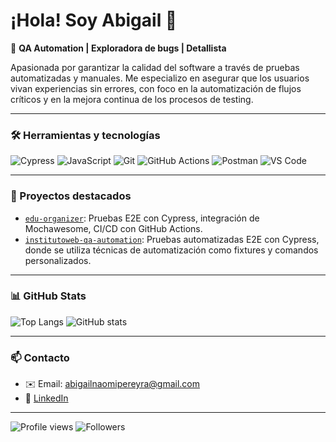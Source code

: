 # ¡Hola! Soy Abigail 👋

🧪 **QA Automation | Exploradora de bugs | Detallista**

Apasionada por garantizar la calidad del software a través de pruebas automatizadas y manuales. Me especializo en asegurar que los usuarios vivan experiencias sin errores, con foco en la automatización de flujos críticos y en la mejora continua de los procesos de testing.

---

### 🛠️ Herramientas y tecnologías

![Cypress](https://img.shields.io/badge/-Cypress-17202C?logo=cypress&logoColor=white)
![JavaScript](https://img.shields.io/badge/-JavaScript-F7DF1E?logo=javascript&logoColor=black)
![Git](https://img.shields.io/badge/-Git-F05032?logo=git&logoColor=white)
![GitHub Actions](https://img.shields.io/badge/-GitHub%20Actions-2088FF?logo=githubactions&logoColor=white)
![Postman](https://img.shields.io/badge/-Postman-FF6C37?logo=postman&logoColor=white)
![VS Code](https://img.shields.io/badge/-VS%20Code-007ACC?logo=visualstudiocode&logoColor=white)

---

### 📂 Proyectos destacados

- [`edu-organizer`](https://github.com/Abigailpereyra/edu-organizer): Pruebas E2E con Cypress, integración de Mochawesome, CI/CD con GitHub Actions.
- [`institutoweb-qa-automation`](https://github.com/Abigailpereyra/institutoweb-qa-automation): Pruebas automatizadas E2E con Cypress, donde se utiliza técnicas de automatización como fixtures y comandos personalizados.

---

### 📊 GitHub Stats

![Top Langs](https://github-readme-stats.vercel.app/api/top-langs/?username=Abigailpereyra&layout=compact)
![GitHub stats](https://github-readme-stats.vercel.app/api?username=Abigailpereyra&show_icons=true&theme=default)

---

### 📫 Contacto

- ✉️ Email: abigailnaomipereyra@gmail.com
- 💼 [LinkedIn](https://www.linkedin.com/in/abigail-naomi-pereyra)

---

![Profile views](https://komarev.com/ghpvc/?username=Abigailpereyra&color=blue)
![Followers](https://img.shields.io/github/followers/Abigailpereyra?style=social)
